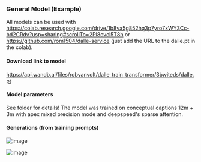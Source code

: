 ### General Model (Example)

All models can be used with https://colab.research.google.com/drive/1b8va5g852hq3p7yro7xWY3Cc-bd2CRdv?usp=sharing#scrollTo=2Pl8ovcl5T8h or https://github.com/rom1504/dalle-service (just add the URL to the dalle.pt in the colab).

#### Download link to model

https://api.wandb.ai/files/robvanvolt/dalle_train_transformer/3bwiteds/dalle.pt

#### Model parameters

See folder for details!
The model was trained on conceptual captions 12m + 3m with apex mixed precision mode and deepspeed's sparse attention.

#### Generations (from training prompts)

![image](https://github.com/robvanvolt/DALLE-models/blob/main/models/taming_transformer/8L_64HD_8H_756I_128T_cc12mcc3m_2E/generations/cloud.jpg)

![image](https://github.com/robvanvolt/DALLE-models/blob/main/models/taming_transformer/8L_64HD_8H_756I_128T_cc12mcc3m_2E/generations/tshirt.jpg)